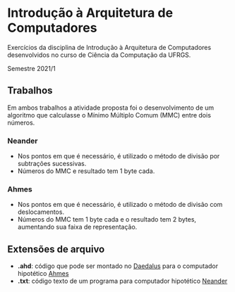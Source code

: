 # Introdução à Arquitetura de Computadores
Exercícios da disciplina de Introdução à Arquitetura de Computadores desenvolvidos no curso de Ciência da Computação da UFRGS.

Semestre 2021/1
## Trabalhos
Em ambos trabalhos a atividade proposta foi o desenvolvimento de um algoritmo que calculasse o Mínimo Múltiplo Comum (MMC) entre dois números.
### Neander
- Nos pontos em que é necessário, é utilizado o método de divisão por subtrações sucessivas.
- Números do MMC e resultado tem 1 byte cada.
### Ahmes
- Nos pontos em que é necessário, é utilizado o método de divisão com deslocamentos.
- Números do MMC tem 1 byte cada e o resultado tem 2 bytes, aumentando sua faixa de representação.

## Extensões de arquivo
- **.ahd**: código que pode ser montado no [Daedalus](http://www.inf.ufrgs.br/arq/wiki/doku.php?id=daedalus) para o computador hipotético [Ahmes](http://www.inf.ufrgs.br/arq/wiki/doku.php?id=ahmes)
- **.txt**: código texto de um programa para computador hipotético [Neander](http://www.inf.ufrgs.br/arq/wiki/doku.php?id=neander)
